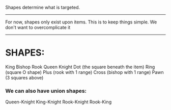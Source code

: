 

Shapes determine what is targeted.

---


For now, shapes only exist upon items.
This is to keep things simple. We don't want to overcomplicate it


----

# SHAPES:
King
Bishop
Rook
Queen
Knight
Dot (the square beneath the item)
Ring (square O shape)
Plus (rook with 1 range)
Cross (bishop with 1 range)
Pawn (3 squares above)
### We can also have union shapes:
Queen-Knight
King-Knight
Rook-Knight
Rook-King

